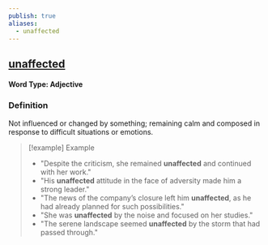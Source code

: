 ```yaml
---
publish: true
aliases:
  - unaffected
---
```


## [unaffected](https://dictionary.cambridge.org/dictionary/english/unaffected)
#### Word Type: Adjective

### Definition
Not influenced or changed by something; remaining calm and composed in response to difficult situations or emotions.

> [!example] Example
> 
> - "Despite the criticism, she remained **unaffected** and continued with her work."
> - "His **unaffected** attitude in the face of adversity made him a strong leader."
> - "The news of the company’s closure left him **unaffected**, as he had already planned for such possibilities."
> - "She was **unaffected** by the noise and focused on her studies."
> - "The serene landscape seemed **unaffected** by the storm that had passed through."